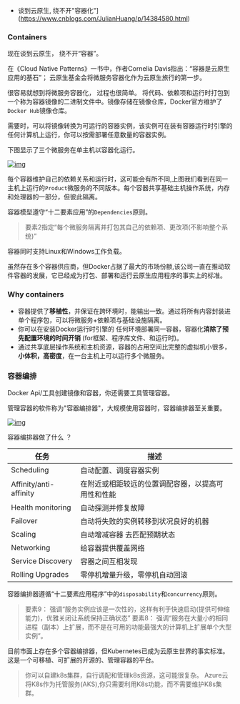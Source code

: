 - 谈到云原生, 绕不开"容器化"](https://www.cnblogs.com/JulianHuang/p/14384580.html)



### Containers

现在谈到云原生， 绕不开“容器”。

在《Cloud Native Patterns》一书中，作者Cornelia Davis指出：“容器是云原生应用的基石”；
 云原生基金会将微服务容器化作为云原生旅行的第一步。

很容易就想到将微服务容器化， 过程也很简单。
 将代码、依赖项和运行时打包到一个称为容器镜像的二进制文件中。镜像存储在镜像仓库，Docker官方维护了`Docker Hub`镜像仓库。

需要时，可以将镜像转换为可运行的容器实例，该实例可在装有容器运行时引擎的任何计算机上运行，你可以按需部署任意数量的容器实例。

下图显示了三个微服务在单主机以容器化运行。

[![img](https://static01.imgkr.com/temp/04f02c3702d6487ebcc869105d996be4.png)](https://static01.imgkr.com/temp/04f02c3702d6487ebcc869105d996be4.png)

每个容器维护自己的依赖关系和运行时，这可能会有所不同,上图我们看到在同一主机上运行的`Product`微服务的不同版本。每个容器共享基础主机操作系统，内存和处理器的一部分，但彼此隔离。

容器模型遵守“十二要素应用”的`Dependencies`原则。

> 要素2指定“每个微服务隔离并打包其自己的依赖项、更改项(不影响整个系统)”

容器同时支持Linux和Windows工作负载。

虽然存在多个容器供应商，但Docker占据了最大的市场份额,该公司一直在推动软件容器的发展，它已经成为打包、部署和运行云原生应用程序的事实上的标准。

### Why containers

- 容器提供了**移植性**，并保证在跨环境时，能输出一致。通过将所有内容封装进单个程序包，可以将微服务+依赖项与基础设施隔离。
- 你可以在安装Docker运行时引擎的 任何环境部署同一容器，容器化**消除了预先配置环境的时间开销**  (for框架、程序库文件、和运行时)。
- 通过共享底层操作系统和主机资源，容器的占用空间比完整的虚拟机小很多，**小体积，高密度**，在一台主机上可以运行多个微服务。

### 容器编排

Docker Api/工具创建镜像和容器，你还需要工具管理容器。

管理容器的软件称为"容器编排器"，大规模使用容器时，容器编排器至关重要。

[![img](https://docs.microsoft.com/en-us/dotnet/architecture/cloud-native/media/what-container-orchestrators-do.png)](https://docs.microsoft.com/en-us/dotnet/architecture/cloud-native/media/what-container-orchestrators-do.png)

容器编排器做了什么 ？

| 任务                   | 描述                                               |
| ---------------------- | -------------------------------------------------- |
| Scheduling             | 自动配置、调度容器实例                             |
| Affinity/anti-affinity | 在附近或相距较远的位置调配容器，以提高可用性和性能 |
| Health monitoring      | 自动探测并修复故障                                 |
| Failover               | 自动将失败的实例转移到状况良好的机器               |
| Scaling                | 自动增减容器 去匹配预期状态                        |
| Networking             | 给容器提供覆盖网络                                 |
| Service Discovery      | 容器之间互相发现                                   |
| Rolling Upgrades       | 零停机增量升级，零停机自动回滚                     |

容器编排器遵循“十二要素应用程序”中的`disposability`和`concurrency`原则。

> 要素9： 强调“服务实例应该是一次性的，这样有利于快速启动(提供可伸缩能力)，优雅关闭让系统保持正确状态”
>  要素8： 强调“服务在大量小的相同进程（副本）上扩展，而不是在可用的功能最强大的计算机上扩展单个大型实例”。

目前市面上存在多个容器编排器，但Kubernetes已成为云原生世界的事实标准。这是一个可移植、可扩展的开源的、管理容器的平台。

> 你可以自建k8s集群，自行调配和管理k8s资源，这可能很复杂。
>  Azure云将K8s作为托管服务(AKS),你只需要利用K8s功能，而不需要维护K8s集群。